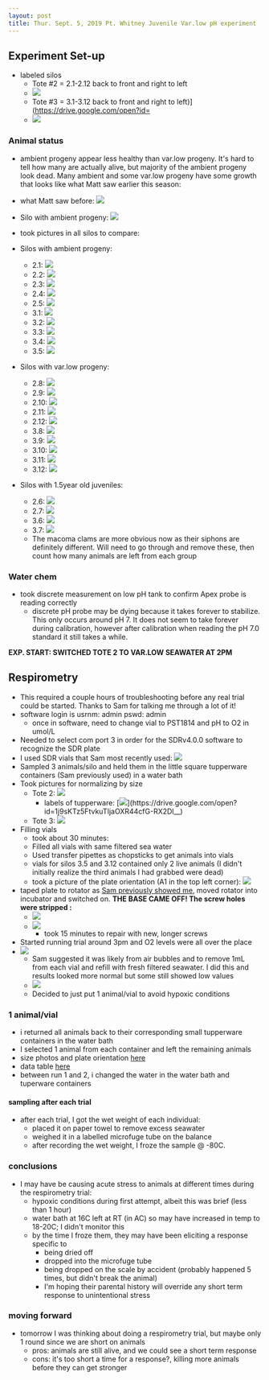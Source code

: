 ```yaml
---
layout: post
title: Thur. Sept. 5, 2019 Pt. Whitney Juvenile Var.low pH experiment
---
```


## Experiment Set-up
- labeled silos
	- Tote #2 = 2.1-2.12 back to front and right to left
	- [![](https://drive.google.com/uc?export=view&id=1H3HV9m0oxPGV9dgEM79BAbTWBGwGZIyK)](https://drive.google.com/open?id=1H3HV9m0oxPGV9dgEM79BAbTWBGwGZIyK)
	- Tote #3 = 3.1-3.12 back to front and right to left)](https://drive.google.com/open?id=
	- [![](https://drive.google.com/uc?export=view&id=1fS75J_o6hnsis9MrqNZ8dNv9XR4h0uaU)](https://drive.google.com/open?id=1fS75J_o6hnsis9MrqNZ8dNv9XR4h0uaU)

### Animal status
- ambient progeny appear less healthy than var.low progeny. It's hard to tell how many are actually alive, but majority of the ambient progeny look dead. Many ambient and some var.low progeny have some growth that looks like what Matt saw earlier this season:  
- what  Matt saw before: [![](https://drive.google.com/uc?export=view&id=1yEtg4b5RlgGtunx7g30XGFL51pzCSC2K)](https://drive.google.com/open?id=1yEtg4b5RlgGtunx7g30XGFL51pzCSC2K)
- Silo with ambient progeny:  [![](https://drive.google.com/uc?export=view&id=1eiXn0a0Ndvs3MvmZxBji8x4ES12LNzN8)](https://drive.google.com/open?id=1eiXn0a0Ndvs3MvmZxBji8x4ES12LNzN8)
- took pictures in all silos to compare:
- Silos with ambient progeny:
	- 2.1:  [![](https://drive.google.com/uc?export=view&id=1Y1K93F5WAzgh0C0Z3elFXEJEF8pbAhRt)](https://drive.google.com/open?id=1Y1K93F5WAzgh0C0Z3elFXEJEF8pbAhRt)
	- 2.2:  [![](https://drive.google.com/uc?export=view&id=1tZNFEI03UVpYVYTW74GgOQ-Fu-O9cjqW)](https://drive.google.com/open?id=1tZNFEI03UVpYVYTW74GgOQ-Fu-O9cjqW)
	- 2.3:  [![](https://drive.google.com/uc?export=view&id=1obkbUYOJjDIf5KpGhhHmP0NawfnFBvvv)](https://drive.google.com/open?id=1obkbUYOJjDIf5KpGhhHmP0NawfnFBvvv)
	- 2.4:  [![](https://drive.google.com/uc?export=view&id=1x3XhUexEpOlDqAhTlTqhVlMWybsK0OJ5)](https://drive.google.com/open?id=1x3XhUexEpOlDqAhTlTqhVlMWybsK0OJ5)
	- 2.5:  [![](https://drive.google.com/uc?export=view&id=1ysX7RZLlGIoSOZwdW9V-tSdTWH18bnda)](https://drive.google.com/open?id=1ysX7RZLlGIoSOZwdW9V-tSdTWH18bnda)
	- 3.1:  [![](https://drive.google.com/uc?export=view&id=1cLhh-qI65SwOWi0zq2sd8-gJ0fno5okV)](https://drive.google.com/open?id=1cLhh-qI65SwOWi0zq2sd8-gJ0fno5okV)
	- 3.2:  [![](https://drive.google.com/uc?export=view&id=11GER6CLuDqArdeRaL1nA86b7BpjvVR89)](https://drive.google.com/open?id=11GER6CLuDqArdeRaL1nA86b7BpjvVR89)
	- 3.3:  [![](https://drive.google.com/uc?export=view&id=1DB95HCoH7Y6jD6kXTRCJWMCo5b_Nrs7g)](https://drive.google.com/open?id=1DB95HCoH7Y6jD6kXTRCJWMCo5b_Nrs7g)
	- 3.4:  [![](https://drive.google.com/uc?export=view&id=1uSqzq4wMFcWEKxO9FrldczD4B0usvRPb)](https://drive.google.com/open?id=1uSqzq4wMFcWEKxO9FrldczD4B0usvRPb)
	- 3.5:  [![](https://drive.google.com/uc?export=view&id=1vDcn7hVRtu1sNMMg2RN0Ed794vuL-uPA)](https://drive.google.com/open?id=1vDcn7hVRtu1sNMMg2RN0Ed794vuL-uPA)
- Silos with var.low progeny:
	- 2.8:  [![](https://drive.google.com/uc?export=view&id=1waC2Fq2eQqMC6IE0tIFgjHviTCOMm89m)](https://drive.google.com/open?id=1waC2Fq2eQqMC6IE0tIFgjHviTCOMm89m)
	- 2.9:  [![](https://drive.google.com/uc?export=view&id=1aVzIhyOzBabfMJxg3LA9okoBVnylKLJn)](https://drive.google.com/open?id=1aVzIhyOzBabfMJxg3LA9okoBVnylKLJn)
	- 2.10:  [![](https://drive.google.com/uc?export=view&id=1oFmTMxltso74_eJugqYU5yDKMP9xtPod)](https://drive.google.com/open?id=1oFmTMxltso74_eJugqYU5yDKMP9xtPod)
	- 2.11:  [![](https://drive.google.com/uc?export=view&id=14XB4bojWksMBE9OVScLB4GG-AcHk2GZd)](https://drive.google.com/open?id=14XB4bojWksMBE9OVScLB4GG-AcHk2GZd)
	- 2.12:  [![](https://drive.google.com/uc?export=view&id=1F2Pl1-nNKop8xsgZIsfQDHw0RNpKyLzF)](https://drive.google.com/open?id=1F2Pl1-nNKop8xsgZIsfQDHw0RNpKyLzF)
	- 3.8:  [![](https://drive.google.com/uc?export=view&id=17BRV9K9QFsj9ozM2qzNiXKUCOxLycXWu)](https://drive.google.com/open?id=17BRV9K9QFsj9ozM2qzNiXKUCOxLycXWu)
	- 3.9:  [![](https://drive.google.com/uc?export=view&id=1IgPeuCnp215R71pKx3JytSD02PWtWEk7)](https://drive.google.com/open?id=1IgPeuCnp215R71pKx3JytSD02PWtWEk7)
	- 3.10:  [![](https://drive.google.com/uc?export=view&id=1xBJVzStvtTeeHl0MGXNaR2Xc9U6PWiqg)](https://drive.google.com/open?id=1xBJVzStvtTeeHl0MGXNaR2Xc9U6PWiqg)
	- 3.11:  [![](https://drive.google.com/uc?export=view&id=1GzErwBOfxf-wECemlicpMjJc7Hizvn9t)](https://drive.google.com/open?id=1GzErwBOfxf-wECemlicpMjJc7Hizvn9t)
	- 3.12:  [![](https://drive.google.com/uc?export=view&id=1vjPQMIxDdZHataGoxwGgpRI4svpiyFhT)](https://drive.google.com/open?id=1vjPQMIxDdZHataGoxwGgpRI4svpiyFhT)

- Silos with 1.5year old juveniles:
	- 2.6:  [![](https://drive.google.com/uc?export=view&id=1NrV6lheKy83y0DD9cMTrpWTouH1_Pn7x)](https://drive.google.com/open?id=1NrV6lheKy83y0DD9cMTrpWTouH1_Pn7x)
	- 2.7:  [![](https://drive.google.com/uc?export=view&id=1gPkB4eOskpkgVQzsSp6Tf9AWk18858ik)](https://drive.google.com/open?id=1gPkB4eOskpkgVQzsSp6Tf9AWk18858ik)
	- 3.6:  [![](https://drive.google.com/uc?export=view&id=1bI6jwZgbpWmGE04glu7_jSUigtAIPViY)](https://drive.google.com/open?id=1bI6jwZgbpWmGE04glu7_jSUigtAIPViY)
	- 3.7:  [![](https://drive.google.com/uc?export=view&id=1QD3RtrGfUYwZ_EiEP6-7WZmn9yjh3z90)](https://drive.google.com/open?id=1QD3RtrGfUYwZ_EiEP6-7WZmn9yjh3z90)
	- The macoma clams are more obvious now as their siphons are definitely different. Will need to go through and remove these, then count how many animals are left from each group

### Water chem
- took discrete measurement on low pH tank to confirm Apex probe is reading correctly
	- discrete pH probe may be dying because it takes forever to stabilize. This only occurs around pH 7. It does not seem to take forever during calibration, however after calibration when reading the pH 7.0 standard it still takes a while.

**EXP. START:  SWITCHED TOTE 2 TO VAR.LOW SEAWATER AT 2PM**

## Respirometry
- This required a couple hours of troubleshooting before any real trial could be started. Thanks to Sam for talking me through a lot of it!
- software login is usrnm: admin pswd: admin
	- once in software, need to change vial to PST1814 and pH to O2 in umol/L 
- Needed to select com port 3 in order for the SDRv4.0.0 software to recognize the SDR plate
- I used SDR vials that Sam most recently used:  [![](https://drive.google.com/uc?export=view&id=1P5DgdS3XA7CYssE0mgwD12_yxHsdZ3yE)](https://drive.google.com/open?id=1P5DgdS3XA7CYssE0mgwD12_yxHsdZ3yE)
- Sampled 3 animals/silo and held them in the little square tupperware containers (Sam previously used) in a water bath 
- Took pictures for normalizing by size
	- Tote 2:  [![](https://drive.google.com/uc?export=view&id=1JzRQQJswaebGJgnvyBPbQk0WC5Q8Aq80)](https://drive.google.com/open?id=1JzRQQJswaebGJgnvyBPbQk0WC5Q8Aq80) 
		- labels of tupperware:  [![](https://drive.google.com/uc?export=view&id=1j9sKTz5FtvkuTIjaOXR44cfG-RX2Dl__)](https://drive.google.com/open?id=1j9sKTz5FtvkuTIjaOXR44cfG-RX2Dl__)
	- Tote 3:  [![](https://drive.google.com/uc?export=view&id=12iNE-0cuekHd7PPzlh4p0AiP6lcsLY2d)](https://drive.google.com/open?id=12iNE-0cuekHd7PPzlh4p0AiP6lcsLY2d)
- Filling vials
	- took about 30 minutes:
	- Filled all vials with same filtered sea water
	- Used transfer pipettes as chopsticks to get animals into vials
	- vials for silos 3.5 and 3.12 contained only 2 live animals (I didn't initially realize the third animals I had grabbed were dead)
	- took a picture of the plate orientation (A1 in the top left corner):  [![](https://drive.google.com/uc?export=view&id=1T6az5W1MPb0Ou_TN_xwk3Lh0BDbgpUQE)](https://drive.google.com/open?id=1T6az5W1MPb0Ou_TN_xwk3Lh0BDbgpUQE)
- taped plate to rotator as [Sam previously showed me](https://shellytrigg.github.io/145th-post/), moved rotator into incubator and switched on. **THE BASE CAME OFF! The screw holes were stripped :**  
	- [![](https://drive.google.com/uc?export=view&id=1FfMB1xZjPm6pPXgb05tsm2wemQxqDmac)](https://drive.google.com/open?id=1FfMB1xZjPm6pPXgb05tsm2wemQxqDmac)  
	- [![](https://drive.google.com/uc?export=view&id=1Oz43YxXqbkixqh4OJPJ47FXh5Fz5Lu45)](https://drive.google.com/open?id=1Oz43YxXqbkixqh4OJPJ47FXh5Fz5Lu45)
		- took 15 minutes to repair with new, longer screws
- Started running trial around 3pm and O2 levels were all over the place
- [![](https://drive.google.com/uc?export=view&id=17r67MQBSk6_dSyNNpJShRMLFlJIc6WF7)](https://drive.google.com/open?id=17r67MQBSk6_dSyNNpJShRMLFlJIc6WF7)
	- Sam suggested it was likely from air bubbles and to remove 1mL from each vial and refill with fresh filtered seawater. I did this and results looked more normal but some still showed low values
	- [![](https://drive.google.com/uc?export=view&id=1SfdZBzqooM_wHhB09JRbYGLlUshZ02UF)](https://drive.google.com/open?id=1SfdZBzqooM_wHhB09JRbYGLlUshZ02UF)
	- Decided to just put 1 animal/vial to avoid hypoxic conditions
### 1 animal/vial
- i returned all animals back to their corresponding small tupperware containers in the water bath 
- I selected 1 animal from each container and left the remaining animals 
- size photos and plate orientation [here](https://drive.google.com/uc?export=view&id=1WhX36OrN6kgnoanDHnqD4ZGflVkrEKH1)
- data table [here](https://docs.google.com/spreadsheets/d/1ugMt_ntyyo-wYsKoaXSr2DyElOvokNLT_A39YkV8AGw/edit?usp=sharing)
- between run 1 and 2, i changed the water in the water bath and tuperware containers

#### sampling after each trial
- after each trial, I got the wet weight of each individual:
	- placed it on paper towel to remove excess seawater
	- weighed it in a labelled microfuge tube on the balance
	- after recording the wet weight, I froze the sample @ -80C.

### conclusions
- I may have be causing acute stress to animals at different times during the respirometry trial:
	- hypoxic conditions during first attempt, albeit this was brief (less than 1 hour)
	- water bath at 16C left at RT (in AC) so may have increased in temp to 18-20C; I didn't monitor this
	- by the time I froze them, they may have been eliciting a response specific to 
		- being dried off
		- dropped into the microfuge tube
		- being dropped on the scale by accident (probably happened 5 times, but didn't break the animal)
		- I'm hoping their parental history will override any short term response to unintentional stress

### moving forward
- tomorrow I was thinking about doing a respirometry trial, but maybe only 1 round since we are short on animals
	- pros: animals are still alive, and we could see a short term response
	- cons: it's too short a time for a response?, killing more animals before they can get stronger
